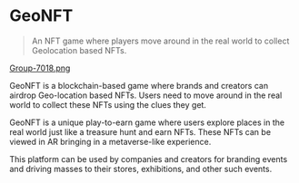 # GeoNFT

> An NFT game where players move around in the real world to collect Geolocation based NFTs.

[Group-7018.png](https://postimg.cc/xcc27FB6)

GeoNFT is a blockchain-based game where brands and creators can airdrop Geo-location based NFTs. Users need to move around in the real world to collect these NFTs using the clues they get.

GeoNFT is a unique play-to-earn game where users explore places in the real world just like a treasure hunt and earn NFTs. These NFTs can be viewed in AR bringing in a metaverse-like experience.

This platform can be used by companies and creators for branding events and driving masses to their stores, exhibitions, and other such events.
